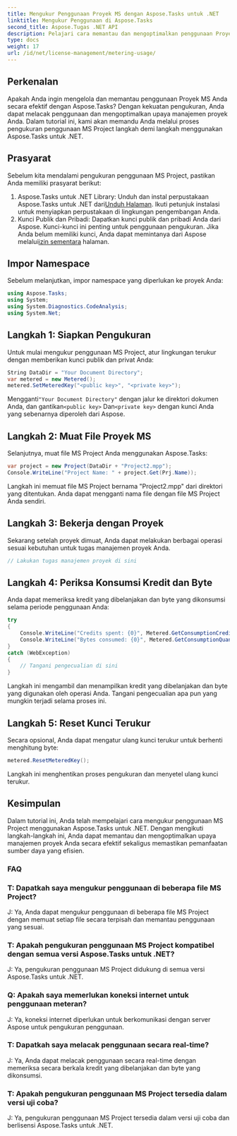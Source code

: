 ```yaml
---
title: Mengukur Penggunaan Proyek MS dengan Aspose.Tasks untuk .NET
linktitle: Mengukur Penggunaan di Aspose.Tasks
second_title: Aspose.Tugas .NET API
description: Pelajari cara memantau dan mengoptimalkan penggunaan Proyek MS Anda secara efektif dengan Aspose.Tasks untuk .NET. Panduan langkah demi langkah untuk manajemen proyek yang efisien.
type: docs
weight: 17
url: /id/net/license-management/metering-usage/
---
```

## Perkenalan
Apakah Anda ingin mengelola dan memantau penggunaan Proyek MS Anda secara efektif dengan Aspose.Tasks? Dengan kekuatan pengukuran, Anda dapat melacak penggunaan dan mengoptimalkan upaya manajemen proyek Anda. Dalam tutorial ini, kami akan memandu Anda melalui proses pengukuran penggunaan MS Project langkah demi langkah menggunakan Aspose.Tasks untuk .NET.
## Prasyarat
Sebelum kita mendalami pengukuran penggunaan MS Project, pastikan Anda memiliki prasyarat berikut:
1.  Aspose.Tasks untuk .NET Library: Unduh dan instal perpustakaan Aspose.Tasks untuk .NET dari[Unduh Halaman](https://releases.aspose.com/tasks/net/). Ikuti petunjuk instalasi untuk menyiapkan perpustakaan di lingkungan pengembangan Anda.
2.  Kunci Publik dan Pribadi: Dapatkan kunci publik dan pribadi Anda dari Aspose. Kunci-kunci ini penting untuk penggunaan pengukuran. Jika Anda belum memiliki kunci, Anda dapat memintanya dari Aspose melalui[izin sementara](https://purchase.aspose.com/temporary-license/) halaman.

## Impor Namespace
Sebelum melanjutkan, impor namespace yang diperlukan ke proyek Anda:
```csharp
using Aspose.Tasks;
using System;
using System.Diagnostics.CodeAnalysis;
using System.Net;

```
## Langkah 1: Siapkan Pengukuran
Untuk mulai mengukur penggunaan MS Project, atur lingkungan terukur dengan memberikan kunci publik dan privat Anda:
```csharp
String DataDir = "Your Document Directory";
var metered = new Metered();
metered.SetMeteredKey("<public key>", "<private key>");
```
 Mengganti`"Your Document Directory"` dengan jalur ke direktori dokumen Anda, dan gantikan`<public key>` Dan`<private key>` dengan kunci Anda yang sebenarnya diperoleh dari Aspose.
## Langkah 2: Muat File Proyek MS
Selanjutnya, muat file MS Project Anda menggunakan Aspose.Tasks:
```csharp
var project = new Project(DataDir + "Project2.mpp");
Console.WriteLine("Project Name: " + project.Get(Prj.Name));
```
Langkah ini memuat file MS Project bernama "Project2.mpp" dari direktori yang ditentukan. Anda dapat mengganti nama file dengan file MS Project Anda sendiri.
## Langkah 3: Bekerja dengan Proyek
Sekarang setelah proyek dimuat, Anda dapat melakukan berbagai operasi sesuai kebutuhan untuk tugas manajemen proyek Anda.
```csharp
// Lakukan tugas manajemen proyek di sini
```
## Langkah 4: Periksa Konsumsi Kredit dan Byte
Anda dapat memeriksa kredit yang dibelanjakan dan byte yang dikonsumsi selama periode penggunaan Anda:
```csharp
try
{
    Console.WriteLine("Credits spent: {0}", Metered.GetConsumptionCredit());
    Console.WriteLine("Bytes consumed: {0}", Metered.GetConsumptionQuantity());
}
catch (WebException)
{
    // Tangani pengecualian di sini
}
```
Langkah ini mengambil dan menampilkan kredit yang dibelanjakan dan byte yang digunakan oleh operasi Anda. Tangani pengecualian apa pun yang mungkin terjadi selama proses ini.
## Langkah 5: Reset Kunci Terukur
Secara opsional, Anda dapat mengatur ulang kunci terukur untuk berhenti menghitung byte:
```csharp
metered.ResetMeteredKey();
```
Langkah ini menghentikan proses pengukuran dan menyetel ulang kunci terukur.

## Kesimpulan
Dalam tutorial ini, Anda telah mempelajari cara mengukur penggunaan MS Project menggunakan Aspose.Tasks untuk .NET. Dengan mengikuti langkah-langkah ini, Anda dapat memantau dan mengoptimalkan upaya manajemen proyek Anda secara efektif sekaligus memastikan pemanfaatan sumber daya yang efisien.
### FAQ
### T: Dapatkah saya mengukur penggunaan di beberapa file MS Project?
J: Ya, Anda dapat mengukur penggunaan di beberapa file MS Project dengan memuat setiap file secara terpisah dan memantau penggunaan yang sesuai.
### T: Apakah pengukuran penggunaan MS Project kompatibel dengan semua versi Aspose.Tasks untuk .NET?
J: Ya, pengukuran penggunaan MS Project didukung di semua versi Aspose.Tasks untuk .NET.
### Q: Apakah saya memerlukan koneksi internet untuk penggunaan meteran?
J: Ya, koneksi internet diperlukan untuk berkomunikasi dengan server Aspose untuk pengukuran penggunaan.
### T: Dapatkah saya melacak penggunaan secara real-time?
J: Ya, Anda dapat melacak penggunaan secara real-time dengan memeriksa secara berkala kredit yang dibelanjakan dan byte yang dikonsumsi.
### T: Apakah pengukuran penggunaan MS Project tersedia dalam versi uji coba?
J: Ya, pengukuran penggunaan MS Project tersedia dalam versi uji coba dan berlisensi Aspose.Tasks untuk .NET.